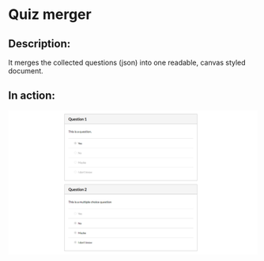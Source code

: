 # Quiz merger

## Description:

It merges the collected questions (json) into one readable, canvas styled document.

## In action:

![](image.png)
